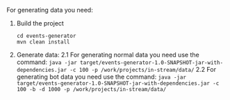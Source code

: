 For generating data you need:
 1. Build the project
    ```
    cd events-generator
    mvn clean install
    ```
 2. Generate data:
    2.1 For generating normal data you need use the command:
        ```
        java -jar target/events-generator-1.0-SNAPSHOT-jar-with-dependencies.jar -c 100 -p /work/projects/in-stream/data/
        ```
    2.2 For generating bot data you need use the command:
        ```
        java -jar target/events-generator-1.0-SNAPSHOT-jar-with-dependencies.jar -c 100 -b -d 1000 -p /work/projects/in-stream/data/
        ```
    